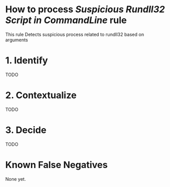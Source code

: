 # How to process *Suspicious Rundll32 Script in CommandLine* rule
This rule Detects suspicious process related to rundll32 based on arguments

# 1. Identify
TODO

# 2. Contextualize
TODO

# 3. Decide
TODO

# Known False Negatives
None yet.
